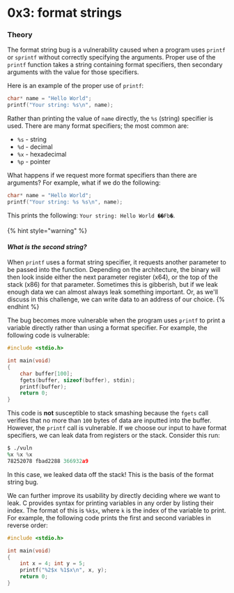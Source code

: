 # 0x3: format strings

### Theory

The format string bug is a vulnerability caused when a program uses `printf` or `sprintf` without correctly specifying the arguments. Proper use of the `printf` function takes a string containing format specifiers, then secondary arguments with the value for those specifiers.

Here is an example of the proper use of `printf`:

```c
char* name = "Hello World";
printf("Your string: %s\n", name);
```

Rather than printing the value of `name` directly, the `%s` (string) specifier is used. There are many format specifiers; the most common are:

* `%s` - string
* `%d` - decimal
* `%x` - hexadecimal
* `%p` - pointer

What happens if we request more format specifiers than there are arguments? For example, what if we do the following:

```c
char* name = "Hello World";
printf("Your string: %s %s\n", name);
```

This prints the following: `Your string: Hello World ��Fb�`.

{% hint style="warning" %}
#### _What is the second string?_

When `printf` uses a format string specifier, it requests another parameter to be passed into the function. Depending on the architecture, the binary will then look inside either the next parameter register (x64), or the top of the stack (x86) for that parameter. Sometimes this is gibberish, but if we leak enough data we can almost always leak something important. Or, as we'll discuss in this challenge, we can write data to an address of our choice.
{% endhint %}

The bug becomes more vulnerable when the program uses `printf` to print a variable directly rather than using a format specifier. For example, the following code is vulnerable:

```c
#include <stdio.h>

int main(void)
{
	char buffer[100];
	fgets(buffer, sizeof(buffer), stdin);
	printf(buffer);
	return 0;
}
```

This code is **not** susceptible to stack smashing because the `fgets` call verifies that no more than `100` bytes of data are inputted into the buffer. However, the `printf` call is vulnerable. If we choose our input to have format specifiers, we can leak data from registers or the stack. Consider this run:

```nasm
$ ./vuln
%x %x %x
78252078 fbad2288 366932a9
```

In this case, we leaked data off the stack! This is the basis of the format string bug.

We can further improve its usability by directly deciding where we want to leak. C provides syntax for printing variables in any order by listing their index. The format of this is `%k$x`, where `k` is the index of the variable to print. For example, the following code prints the first and second variables in reverse order:

```c
#include <stdio.h>

int main(void)
{
    int x = 4; int y = 5;
    printf("%2$x %1$x\n", x, y);
    return 0;
}
```
